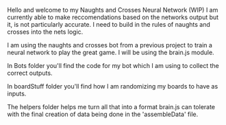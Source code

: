 Hello and welcome to my Naughts and Crosses Neural Network (WIP)
I am currently able to make reccomendations based on the networks output but it,
is not particularly accurate. I need to build in the rules of naughts and crosses
into the nets logic.


I am using the naughts and crosses bot from a previous project to
train a neural network to play the great game. I will be using the brain.js module.

In Bots folder you'll find the code for my bot which I am using to collect the
correct outputs.

In boardStuff folder you'll find how I am randomizing my boards to have as inputs.

The helpers folder helps me turn all that into a format brain.js can tolerate
with the final creation of data being done in the 'assembleData' file.
